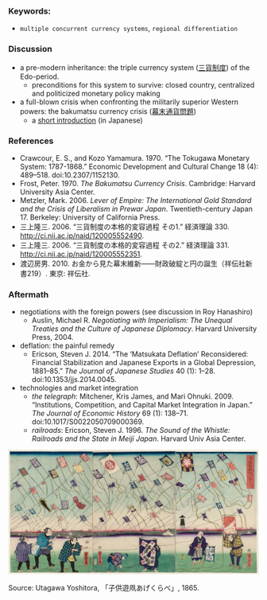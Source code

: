 ### Keywords:
* `multiple concurrent currency systems`, `regional differentiation`

### Discussion
* a pre-modern inheritance: the triple currency system ([三貨制度](https://ja.wikipedia.org/wiki/%E6%B1%9F%E6%88%B8%E6%99%82%E4%BB%A3%E3%81%AE%E4%B8%89%E8%B2%A8%E5%88%B6%E5%BA%A6)) of the Edo-period.
  * preconditions for this system to survive: closed country, centralized and politicized monetary policy making
* a full-blown crisis when confronting the militarily superior Western powers: the bakumatsu currency crisis ([幕末通貨問題](https://ja.wikipedia.org/wiki/%E5%B9%95%E6%9C%AB%E3%81%AE%E9%80%9A%E8%B2%A8%E5%95%8F%E9%A1%8C))
  * a [short introduction](https://www.boj.or.jp/announcements/koho_nichigin/backnumber/data/nichigin18-7.pdf) (in Japanese)


### References
* Crawcour, E. S., and Kozo Yamamura. 1970. “The Tokugawa Monetary System: 1787-1868.” Economic Development and Cultural Change 18 (4): 489–518. doi:10.2307/1152130.
* Frost, Peter. 1970. *The Bakumatsu Currency Crisis*. Cambridge: Harvard University Asia Center.
* Metzler, Mark. 2006. *Lever of Empire: The International Gold Standard and the Crisis of Liberalism in Prewar Japan*. Twentieth-century Japan 17. Berkeley: University of California Press.
* 三上隆三. 2006. “三貨制度の本格的変容過程 その1.” 経済理論 330. http://ci.nii.ac.jp/naid/120005552490.
* 三上隆三. 2006. “三貨制度の本格的変容過程 その2.” 経済理論 331. http://ci.nii.ac.jp/naid/120005552351.
* 渡辺房男. 2010. お金から見た幕末維新――財政破綻と円の誕生（祥伝社新書219）. 東京: 祥伝社.

### Aftermath
* negotiations with the foreign powers (see discussion in Roy Hanashiro)
  * Auslin, Michael R. *Negotiating with Imperialism: The Unequal Treaties and the Culture of Japanese Diplomacy*. Harvard University Press, 2004.
* deflation: the painful remedy
  * Ericson, Steven J. 2014. “The ‘Matsukata Deflation’ Reconsidered: Financial Stabilization and Japanese Exports in a Global Depression, 1881–85.” *The Journal of Japanese Studies* 40 (1): 1–28. doi:10.1353/jjs.2014.0045.
* technologies and market integration
  * *the telegraph*: Mitchener, Kris James, and Mari Ohnuki. 2009. “Institutions, Competition, and Capital Market Integration in Japan.” *The Journal of Economic History* 69 (1): 138–71. doi:10.1017/S0022050709000369.
  * *railroads*: Ericson, Steven J. 1996. *The Sound of the Whistle: Railroads and the State in Meiji Japan*. Harvard Univ Asia Center.

![kite-flying: a metaphor for inflation in the bakumatsu period](/imgsc170754.jpg)

Source: Utagawa Yoshitora, 「子供遊凧あげくらべ」, 1865.
